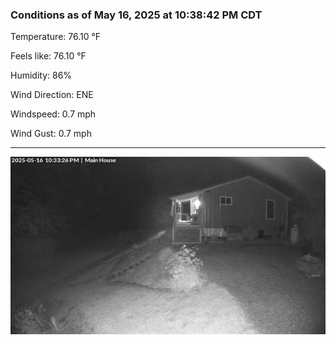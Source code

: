 ### Conditions as of May 16, 2025 at 10:38:42 PM CDT 

Temperature: 76.10 &deg;F

Feels like: 76.10 &deg;F

Humidity: 86%

Wind Direction: ENE

Windspeed: 0.7 mph

Wind Gust: 0.7 mph

---

<img src="./images/latest.jpeg"/>


